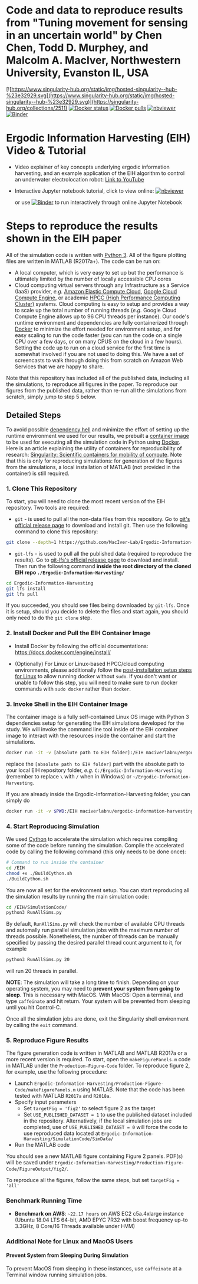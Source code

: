 # Code and data to reproduce results from "Tuning movement for sensing in an uncertain world" by Chen Chen, Todd D. Murphey, and Malcolm A. MacIver, Northwestern University, Evanston IL, USA


[![https://www.singularity-hub.org/static/img/hosted-singularity--hub-%23e32929.svg](https://www.singularity-hub.org/static/img/hosted-singularity--hub-%23e32929.svg)](https://singularity-hub.org/collections/2511)
[![Docker status](https://img.shields.io/docker/cloud/build/maciverlabnu/ergodic-information-harvesting.svg)](https://hub.docker.com/r/maciverlabnu/ergodic-information-harvesting)
[![Docker pulls](https://img.shields.io/docker/pulls/maciverlabnu/ergodic-information-harvesting.svg)](https://hub.docker.com/r/maciverlabnu/ergodic-information-harvesting)
[![nbviewer](https://camo.githubusercontent.com/bfeb5472ee3df9b7c63ea3b260dc0c679be90b97/68747470733a2f2f696d672e736869656c64732e696f2f62616467652f72656e6465722d6e627669657765722d6f72616e67652e7376673f636f6c6f72423d66333736323626636f6c6f72413d346434643464)](https://nbviewer.jupyter.org/github/MacIver-Lab/Ergodic-Information-Harvesting/blob/master/Tutorial/Ergodic_Information_Harvesting_Tutorial.ipynb)
[![Binder](https://mybinder.org/badge.svg)](https://mybinder.org/v2/gh/MacIver-Lab/Ergodic-Information-Harvesting/master?filepath=Tutorial%2FErgodic_Information_Harvesting_Tutorial.ipynb)
 
# Ergodic Information Harvesting (EIH) Video & Tutorial
- Video explainer of key concepts underlying ergodic information harvesting, and an example application of the EIH algorithm to control an underwater electrolocation robot: [Link to YouTube](https://youtu.be/QBtMMROk4GM)
- Interactive Jupyter notebook tutorial, click to view online: [![nbviewer](https://camo.githubusercontent.com/bfeb5472ee3df9b7c63ea3b260dc0c679be90b97/68747470733a2f2f696d672e736869656c64732e696f2f62616467652f72656e6465722d6e627669657765722d6f72616e67652e7376673f636f6c6f72423d66333736323626636f6c6f72413d346434643464)](https://nbviewer.jupyter.org/github/MacIver-Lab/Ergodic-Information-Harvesting/blob/master/Tutorial/Ergodic_Information_Harvesting_Tutorial.ipynb)
  
  or use  [![Binder](https://mybinder.org/badge.svg)](https://mybinder.org/v2/gh/MacIver-Lab/Ergodic-Information-Harvesting/master?filepath=Tutorial%2FErgodic_Information_Harvesting_Tutorial.ipynb) to run interactively through online Jupyter Notebook

# Steps to reproduce the results shown in the EIH paper
All of the simulation code is written with [Python 3](https://www.python.org/). All of the figure plotting files are written in MATLAB (R2017a+). The code can be run on:
- A local computer, which is very easy to set up but the performance is ultimately limited by the number of locally accessible CPU cores
- Cloud computing virtual servers through any Infrastructure as a Service (IaaS) provider, *e.g.* [Amazon Elastic Compute Cloud](https://aws.amazon.com/ec2/), [Google Cloud Compute Engine](https://cloud.google.com/compute/), or academic [HPCC (High Performance Computing Cluster)](https://en.wikipedia.org/wiki/HPCC) systems. Cloud computing is easy to setup and provides a way to scale up the total number of running threads (*e.g.* Google Cloud Compute Engine allows up to 96 CPU threads per instance). Our code's runtime environment and dependencies are fully containerized through [Docker](https://www.docker.com) to minimize the effort needed for environment setup, and for easy scaling to run the code faster (you can run the code on a single CPU over a few days, or on many CPUS on the cloud in a few hours). Setting the code up to run on a cloud service for the first time is somewhat involved if you are not used to doing this. We have a set of screencasts to walk through doing this from scratch on Amazon Web Services that we are happy to share.

Note that this repository has included all of the published data, including all the simulations, to reproduce all figures in the paper. To reproduce our figures from the published data, rather than re-run all the simulations from scratch, simply jump to step 5 below.

## Detailed Steps
To avoid possible [dependency hell](https://en.wikipedia.org/wiki/Dependency_hell) and minimize the effort of setting up the runtime environment we used for our results, we prebuilt a [container image](https://en.wikipedia.org/wiki/Container_(virtualization)) to be used for executing all the simulation code in Python using [Docker](https://docs.docker.com/get-started/overview/). Here is an article explaining the utility of containers for reproducibility of research: [Singularity: Scientific containers for mobility of compute](https://doi.org/10.1371/journal.pone.0177459). Note that this is only for reproducing simulations: for generation of the figures from the simulations, a local installation of MATLAB (not provided in the container) is still required.

### 1. Clone This Repository
To start, you will need to clone the most recent version of the EIH repository. Two tools are required:
- `git` - is used to pull all the non-data files from this repository. Go to [git's official release page](https://git-scm.com/downloads) to download and install git. Then use the following command to clone this repository:
 ```bash
 git clone --depth=1 https://github.com/MacIver-Lab/Ergodic-Information-Harvesting
 ```
- `git-lfs` - is used to pull all the published data (required to reproduce the results). Go to [git-lfs's official release page](https://git-lfs.github.com/) to download and install. Then run the following command **inside the root directory of the cloned EIH repo `./Ergodic-Information-Harvesting/`**
```bash
cd Ergodic-Information-Harvesting
git lfs install
git lfs pull
```
If you succeeded, you should see files being downloaded by `git-lfs`. Once it is setup, should you decide to delete the files and start again, you should only need to do the `git clone` step.

### 2. Install Docker and Pull the EIH Container Image

- Install Docker by following the official documentations: https://docs.docker.com/engine/install/

- (Optionally) For Linux or Linux-based HPCC/cloud computing environments, please additionally follow the [post-installation setup steps for Linux](https://docs.docker.com/engine/install/linux-postinstall/) to allow running docker without `sudo`. If you don't want or unable to follow this step, you will need to make sure to run docker commands with `sudo docker` rather than `docker`.

### 3. Invoke Shell in the EIH Container Image
The container image is a fully self-contained Linux OS image with Python 3 dependencies setup for generating the EIH simulations developed for the study. We will invoke the command line tool inside of the EIH container image to interact with the resources inside the container and start the simulations.

```bash
docker run -it -v [absolute path to EIH folder]:/EIH maciverlabnu/ergodic-information-harvesting
```

replace the `[absolute path to EIH folder]` part with the absolute path to your local EIH repository folder, *e.g.* `C:/Ergodic-Information-Harvesting` (remember to replace `\` with `/` when in Windows) or `~/Ergodic-Information-Harvesting`.

If you are already inside the Ergodic-Information-Harvesting folder, you can simply do
```bash
docker run -it -v $PWD:/EIH maciverlabnu/ergodic-information-harvesting
```
 
### 4. Start Reproducing Simulation

We used [Cython](https://cython.org/) to accelerate the simulation which requires compiling some of the code before running the simulation. Compile the accelerated code by calling the following command (this only needs to be done once):
```bash
# Command to run inside the container
cd /EIH
chmod +x ./BuildCython.sh
./BuildCython.sh
```

You are now all set for the environment setup. You can start reproducing all the simulation results by running the main simulation code:
```bash
cd /EIH/SimulationCode/
python3 RunAllSims.py
```

By default, `RunAllSims.py` will check the number of available CPU threads and automally run parallel simulation jobs with the maximum number of threads possible. Nonetheless, the number of threads can be manually specified by passing the desired parallel thread count argument to it, for example
```bash
python3 RunAllSims.py 20
```
will run 20 threads in parallel.

**NOTE**: The simulation will take a long time to finish. Depending on your operating system, you may need to **prevent your system from going to sleep**. This is necessary with MacOS. With MacOS: Open a terminal, and type `caffeinate` and hit return. Your system will be prevented from sleeping until you hit Control-C.

Once all the simulation jobs are done, exit the Singularity shell environment by calling the `exit` command. 

### 5. Reproduce Figure Results

The figure generation code is written in MATLAB and MATLAB R2017a or a more recent version is required. To start, open the `makeFigurePanels.m` code in MATLAB under the `Production-Figure-Code` folder. To reproduce figure 2, for example, use the following procedure:
- Launch `Ergodic-Information-Harvesting/Production-Figure-Code/makeFigurePanels.m` using MATLAB. Note that the code has been tested with MATLAB `R2017a` and `R2018a`.
- Specify input parameters
  - Set `targetFig = 'fig2'` to select figure 2 as the target
  - Set `USE_PUBLISHED_DATASET = 1` to use the published dataset included in the repository. Alternatively, if the local simulation jobs are completed, use of `USE_PUBLISHED_DATASET = 0` will force the code to use reproduced data located at `Ergodic-Information-Harvesting/SimulationCode/SimData/`
- Run the MATLAB code

You should see a new MATLAB figure containing Figure 2 panels. PDF(s) will be saved under `Ergodic-Information-Harvesting/Production-Figure-Code/FigureOutput/fig2/`.

To reproduce all the figures, follow the same steps, but set `targetFig = 'all'`

### Benchmark Running Time
- **Benchmark on AWS**: `~22.17 hours` on AWS EC2 c5a.4xlarge instance (Ubuntu 18.04 LTS 64-bit, AMD EPYC 7R32 with boost frequency up-to 3.3GHz, 8 Core/16 Threads available under HVM)

### Additional Note for Linux and MacOS Users
#### Prevent System from Sleeping During Simulation
To prevent MacOS from sleeping in these instances, use `caffeinate` at a Terminal window running simulation jobs.
